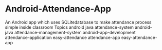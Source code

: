 # Android-Attendance-App
An Android app which uses SQLitedatabase to make attendance process simple inside classroom  Topics android java attendance-system android-java attendance-management-system android-app-development attendance-application easy-attendance attendance-app easy-attendance-app
